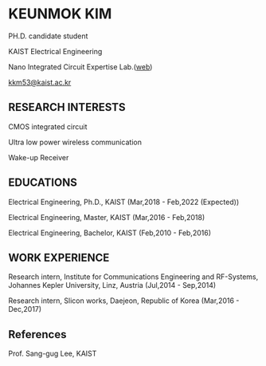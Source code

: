 # KEUNMOK KIM

PH.D. candidate student

KAIST Electrical Engineering

Nano Integrated Circuit Expertise Lab.([web](http://nice.kaist.ac.kr))

kkm53@kaist.ac.kr

## RESEARCH INTERESTS
CMOS integrated circuit

Ultra low power wireless communication

Wake-up Receiver

## EDUCATIONS
Electrical Engineering, Ph.D., KAIST (Mar,2018 - Feb,2022 (Expected))

Electrical Engineering, Master, KAIST (Mar,2016 - Feb,2018)

Electrical Engineering, Bachelor, KAIST (Feb,2010 - Feb,2016)

## WORK EXPERIENCE
Research intern, Institute for Communications Engineering and RF-Systems, Johannes Kepler University, Linz, Austria (Jul,2014 - Sep,2014)

Research intern, Slicon works, Daejeon, Republic of Korea (Mar,2016 - Dec,2017)


## References
Prof. Sang-gug Lee, KAIST
